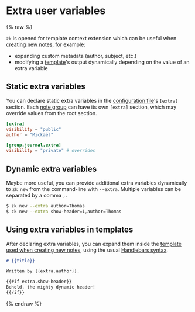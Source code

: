 # Extra user variables
{% raw %}

`zk` is opened for template context extension which can be useful when [creating new notes](note-creation.md), for example:

* expanding custom metadata (author, subject, etc.)
* modifying a [template](template.md)'s output dynamically depending on the value of an extra variable

## Static extra variables

You can declare static extra variables in the [configuration file](config.md)'s `[extra]` section. Each [note group](config-group.md) can have its own `[extra]` section, which may override values from the root section.

```toml
[extra]
visibility = "public"
author = "Mickaël"

[group.journal.extra]
visibility = "private" # overrides
```

## Dynamic extra variables

Maybe more useful, you can provide additional extra variables dynamically to `zk new` from the command-line with `--extra`. Multiple variables can be separated by a comma `,`.

```sh
$ zk new --extra author=Thomas
$ zk new --extra show-header=1,author=Thomas
```

## Using extra variables in templates

After declaring extra variables, you can expand them inside the [template used when creating new notes](template-creation.md), using the usual [Handlebars syntax](template.md).

```markdown
# {{title}}

Written by {{extra.author}}.

{{#if extra.show-header}}
Behold, the mighty dynamic header!
{{/if}}
```

{% endraw %}